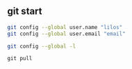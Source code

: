 ## git start 

```sh
git config --global user.name "lilos"
git config --global user.email "email"

git config --global -l
```

```
git pull
```
